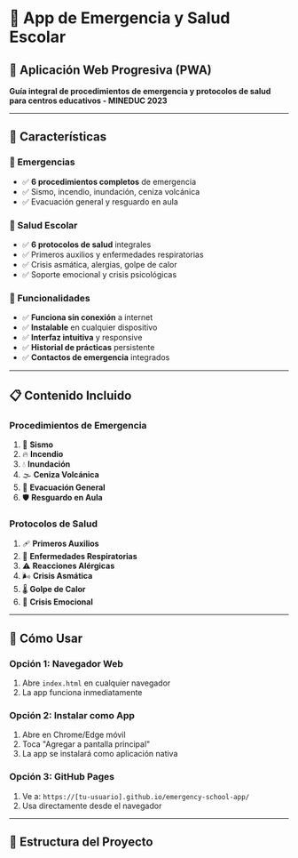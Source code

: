 # 🏫 App de Emergencia y Salud Escolar

## 📱 Aplicación Web Progresiva (PWA)
**Guía integral de procedimientos de emergencia y protocolos de salud para centros educativos - MINEDUC 2023**

---

## 🎯 Características

### 🚨 Emergencias
- ✅ **6 procedimientos completos** de emergencia
- ✅ Sismo, incendio, inundación, ceniza volcánica
- ✅ Evacuación general y resguardo en aula

### 🏥 Salud Escolar  
- ✅ **6 protocolos de salud** integrales
- ✅ Primeros auxilios y enfermedades respiratorias
- ✅ Crisis asmática, alergias, golpe de calor
- ✅ Soporte emocional y crisis psicológicas

### 📱 Funcionalidades
- ✅ **Funciona sin conexión** a internet
- ✅ **Instalable** en cualquier dispositivo
- ✅ **Interfaz intuitiva** y responsive
- ✅ **Historial de prácticas** persistente
- ✅ **Contactos de emergencia** integrados

---

## 📋 Contenido Incluido

### Procedimientos de Emergencia
1. 🌋 **Sismo**
2. 🔥 **Incendio** 
3. 💧 **Inundación**
4. 🌫️ **Ceniza Volcánica**
5. 🚶 **Evacuación General**
6. 🛡️ **Resguardo en Aula**

### Protocolos de Salud
1. 🩹 **Primeros Auxilios**
2. 🦠 **Enfermedades Respiratorias**
3. ⚠️ **Reacciones Alérgicas**
4. 🌬️ **Crisis Asmática**
5. 🌡️ **Golpe de Calor**
6. 🧠 **Crisis Emocional**

---

## 🚀 Cómo Usar

### Opción 1: Navegador Web
1. Abre `index.html` en cualquier navegador
2. La app funciona inmediatamente

### Opción 2: Instalar como App
1. Abre en Chrome/Edge móvil
2. Toca "Agregar a pantalla principal"
3. La app se instalará como aplicación nativa

### Opción 3: GitHub Pages
1. Ve a: `https://[tu-usuario].github.io/emergency-school-app/`
2. Usa directamente desde el navegador

---

## 📁 Estructura del Proyecto
